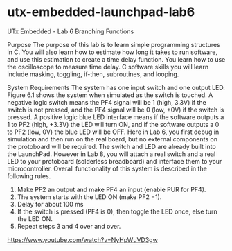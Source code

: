 # utx-embedded-launchpad-lab6
UTx Embedded - Lab 6 Branching Functions

Purpose
The purpose of this lab is to learn simple programming structures in C. You will also learn how to estimate how long it takes to run software, and use this estimation to create a time delay function. You learn how to use the oscilloscope to measure time delay. C software skills you will learn include masking, toggling, if-then, subroutines, and looping.

System Requirements
The system has one input switch and one output LED. Figure 6.1 shows the system when simulated as the switch is touched. A negative logic switch means the PF4 signal will be 1 (high, 3.3V) if the switch is not pressed, and the PF4 signal will be 0 (low, +0V) if the switch is pressed. A positive logic blue LED interface means if the software outputs a 1 to PF2 (high, +3.3V) the LED will turn ON, and if the software outputs a 0 to PF2 (low, 0V) the blue LED will be OFF. Here in Lab 6, you first debug in simulation and then run on the real board, but no external components on the protoboard will be required. The switch and LED are already built into the LaunchPad. However in Lab 8, you will attach a real switch and a real LED to your protoboard (solderless breadboard) and interface them to your microcontroller. Overall functionality of this system is described in the following rules.

1) Make PF2 an output and make PF4 an input (enable PUR for PF4). 
2) The system starts with the LED ON (make PF2 =1). 
3) Delay for about 100 ms
4) If the switch is pressed (PF4 is 0), then toggle the LED once, else turn the LED ON. 
5) Repeat steps 3 and 4 over and over.

https://www.youtube.com/watch?v=NyHpWuVD3gw
